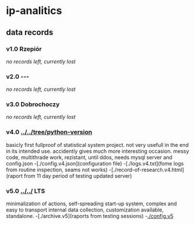 # ip-analitics
## data records


### v1.0 Rzepiór
*no records left, currently lost*

### v2.0 ---
*no records left, currently lost*

### v3.0 Dobrochoczy
*no records left, currently lost*

### v4.0 [../../tree/python-version](Skarbek)
basicly first fullproof of statistical system project.
not very usefull in the end in its intended use.
accidently gives much more interesting occasion.
messy code, multithrade work, rezistant, until ddos, needs mysql server and config.json
-[./config.v4.json](configuration file)
-[./logs.v4.txt](fome logs from routine inspection, seams not works)
-[./record-of-research.v4.html](raport from 11 day period of testing updated server)

### v5.0 [../../](Bazyliszek) **LTS**
minimalization of actions, self-spreading start-up system, complex and easy to transport internal data collection, customization available, standalone.
-[./archive.v5](raports from testing sessions)
-[./config.v5](configuration)
